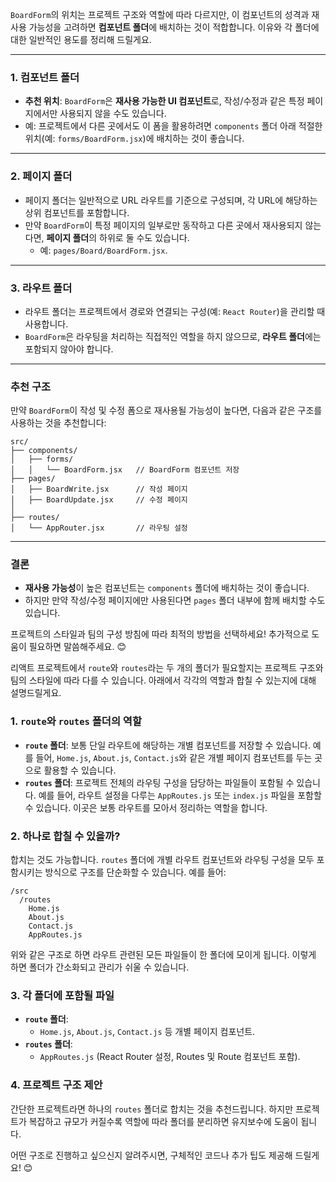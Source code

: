 `BoardForm`의 위치는 프로젝트 구조와 역할에 따라 다르지만, 이 컴포넌트의 성격과 재사용 가능성을 고려하면 **컴포넌트 폴더**에 배치하는 것이 적합합니다. 이유와 각 폴더에 대한 일반적인 용도를 정리해 드릴게요.

---

### **1. 컴포넌트 폴더**
- **추천 위치**: `BoardForm`은 **재사용 가능한 UI 컴포넌트**로, 작성/수정과 같은 특정 페이지에서만 사용되지 않을 수도 있습니다.
- 예: 프로젝트에서 다른 곳에서도 이 폼을 활용하려면 `components` 폴더 아래 적절한 위치(예: `forms/BoardForm.jsx`)에 배치하는 것이 좋습니다.

---

### **2. 페이지 폴더**
- 페이지 폴더는 일반적으로 URL 라우트를 기준으로 구성되며, 각 URL에 해당하는 상위 컴포넌트를 포함합니다.
- 만약 `BoardForm`이 특정 페이지의 일부로만 동작하고 다른 곳에서 재사용되지 않는다면, **페이지 폴더**의 하위로 둘 수도 있습니다.
  - 예: `pages/Board/BoardForm.jsx`.

---

### **3. 라우트 폴더**
- 라우트 폴더는 프로젝트에서 경로와 연결되는 구성(예: `React Router`)을 관리할 때 사용합니다.
- `BoardForm`은 라우팅을 처리하는 직접적인 역할을 하지 않으므로, **라우트 폴더**에는 포함되지 않아야 합니다.

---

### **추천 구조**
만약 `BoardForm`이 작성 및 수정 폼으로 재사용될 가능성이 높다면, 다음과 같은 구조를 사용하는 것을 추천합니다:

```plaintext
src/
├── components/
│   ├── forms/
│   │   └── BoardForm.jsx   // BoardForm 컴포넌트 저장
├── pages/
│   ├── BoardWrite.jsx      // 작성 페이지
│   ├── BoardUpdate.jsx     // 수정 페이지
│
├── routes/
│   └── AppRouter.jsx       // 라우팅 설정
```

---

### **결론**
- **재사용 가능성**이 높은 컴포넌트는 `components` 폴더에 배치하는 것이 좋습니다.
- 하지만 만약 작성/수정 페이지에만 사용된다면 `pages` 폴더 내부에 함께 배치할 수도 있습니다.

프로젝트의 스타일과 팀의 구성 방침에 따라 최적의 방법을 선택하세요! 추가적으로 도움이 필요하면 말씀해주세요. 😊

리액트 프로젝트에서 `route`와 `routes`라는 두 개의 폴더가 필요할지는 프로젝트 구조와 팀의 스타일에 따라 다를 수 있습니다. 아래에서 각각의 역할과 합칠 수 있는지에 대해 설명드릴게요.

### 1. **`route`와 `routes` 폴더의 역할**
- **`route` 폴더**: 보통 단일 라우트에 해당하는 개별 컴포넌트를 저장할 수 있습니다. 예를 들어, `Home.js`, `About.js`, `Contact.js`와 같은 개별 페이지 컴포넌트를 두는 곳으로 활용할 수 있습니다.
- **`routes` 폴더**: 프로젝트 전체의 라우팅 구성을 담당하는 파일들이 포함될 수 있습니다. 예를 들어, 라우트 설정을 다루는 `AppRoutes.js` 또는 `index.js` 파일을 포함할 수 있습니다. 이곳은 보통 라우트를 모아서 정리하는 역할을 합니다.

### 2. **하나로 합칠 수 있을까?**
합치는 것도 가능합니다. `routes` 폴더에 개별 라우트 컴포넌트와 라우팅 구성을 모두 포함시키는 방식으로 구조를 단순화할 수 있습니다. 예를 들어:
```
/src
  /routes
    Home.js
    About.js
    Contact.js
    AppRoutes.js
```
위와 같은 구조로 하면 라우트 관련된 모든 파일들이 한 폴더에 모이게 됩니다. 이렇게 하면 폴더가 간소화되고 관리가 쉬울 수 있습니다.

### 3. **각 폴더에 포함될 파일**
- **`route` 폴더**:
  - `Home.js`, `About.js`, `Contact.js` 등 개별 페이지 컴포넌트.
- **`routes` 폴더**:
  - `AppRoutes.js` (React Router 설정, Routes 및 Route 컴포넌트 포함).

### 4. **프로젝트 구조 제안**
간단한 프로젝트라면 하나의 `routes` 폴더로 합치는 것을 추천드립니다. 하지만 프로젝트가 복잡하고 규모가 커질수록 역할에 따라 폴더를 분리하면 유지보수에 도움이 됩니다.

어떤 구조로 진행하고 싶으신지 알려주시면, 구체적인 코드나 추가 팁도 제공해 드릴게요! 😊